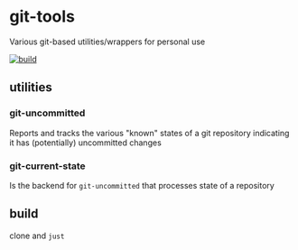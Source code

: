 git-tools
===

Various git-based utilities/wrappers for personal use

[![build](https://github.com/seanenck/git-tools/actions/workflows/build.yml/badge.svg)](https://github.com/seanenck/git-tools/actions/workflows/build.yml)

## utilities

### git-uncommitted

Reports and tracks the various "known" states of a git repository indicating it
has (potentially) uncommitted changes

### git-current-state

Is the backend for `git-uncommitted` that processes state of a repository

## build

clone and `just`
